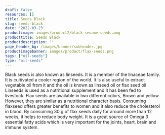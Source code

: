 ```yaml
---
draft: false
resources: []
title: Seeds Black
slug: seeds-black
date: '2022-03-23'
productimage: images/product2/black-sesame-seeds.png
producttitle: Seeds Black
productdescription: ''
page_header_bg: /images/banner/subheader.jpg
productimagebanner: images/product/flax-seeds.png
tags: ["oil-seeds"]
type: "oil-seeds"
---
```


Black seeds is also known as linseeds. It is a member of the linaceae family. It is cultivated a cooler region of the world. It is also useful to extract vegetable oil from it and the oil is known as linseed oil or flax seed oil Linseeds is used as a nutritional supplement and it has been fed to livestock. Flax seeds are available in two different colors, Brown and yellow. However, they are similar as a nutritional character basis. Consuming flaxseed offers greater benefits to women and it also reduce the cholesterol in blood. By consuming 30 g of flax seeds daily for around more than 12 weeks, it helps to reduce body weight. It is a great source of Omega 3 essential fatty acids which is very important for the joints, heart, brain and immune system.